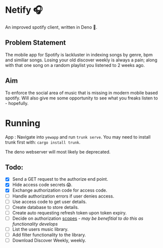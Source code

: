 # Netify 🎧
An improved spotify client, written in Deno 🦖.

## Problem Statement

The mobile app for Spotify is lackluster in indexing songs by genre, bpm and similiar songs. Losing your old discover weekly is always a pain; along with that one song on a random playlist you listened to 2 weeks ago.

## Aim

To enforce the social area of music that is missing in modern mobile based spotify. Will also give me some opportunity to see what you freaks listen to - hopefully.

# Running

App : Navigate into `yewapp` and run `trunk serve`. You may need to install trunk first with: `cargo install trunk`.

The deno webserver will most likely be deprecated.

## Todo:

- [x] Send a GET request to the authorize end point.
- [x] Hide access code secrets 😱.
- [x] Exchange authorization code for access code.
- [ ] Handle authorization errors if user denies access.
- [ ] Use access code to get user details.
- [ ] Create database to store details.
- [ ] Create auto requesting refresh token upon token expiry.
- [ ] Decide on authorization [scopes](https://developer.spotify.com/documentation/general/guides/scopes/) - *may be benefitial to do this as functionality develops* 
- [ ] List the users music library.
- [ ] Add filter functionality to the library.
- [ ] Download Discover Weekly, weekly.